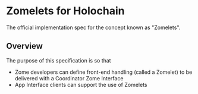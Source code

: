 
# Zomelets for Holochain
The official implementation spec for the concept known as "Zomelets".

## Overview
The purpose of this specification is so that

- Zome developers can define front-end handling (called a Zomelet) to be delivered with a
  Coordinator Zome Interface
- App Interface clients can support the use of Zomelets
